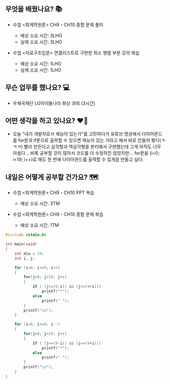 ## 무엇을 배웠나요? 📚
- 수업 <회계학원론> CH9・CH10 종합 문제 풀이
    - 예상 소요 시간: 3LHO
    - 실제 소요 시간: 3LHO

- 수업 <자료구조입문> 연결리스트로 구현한 희소 행렬 부분 강의 복습
    - 예상 소요 시간: 1LHO
    - 실제 소요 시간: 1LHO

## 무슨 업무를 했나요? 💻
- 우체국재단 LG아이들나라 화상 과외 (3시간)

## 어떤 생각을 하고 있나요? ❤️‍🔥
- 오늘 "내가 개발자로서 재능이 있는가"를 고민하다가 유튜브 영상에서 다이어몬드를 for문과 if문으로 출력할 수 있으면 재능이 있는 거라고 해서 바로 만들어 봤다(ㅋㅋㅋ) 빨리 만든다고 삼각형과 역삼각형을 분리해서 구현했는데 그게 아직도 너무 아쉽다... 비록 공부할 것이 많아서 코드를 더 수정하진 않았지만... for문을 (i=0; i<19; i++)로 해도 한 번에 다이아몬드를 출력할 수 있게끔 만들고 싶다.

## 내일은 어떻게 공부할 건가요? 🗺
- 수업 <회계학원론> CH9・CH10 PPT 복습
    - 예상 소요 시간: 3TM

- 수업 <회계학원론> CH9・CH10 종합 문제 복습
    - 예상 소요 시간: 1TM

```c
#include <stdio.h>

int main(void)
{
    int dia = 19;
    int i, j;

    for (i=0; i<=9; i++)
    {
        for(j=0; j<19; j++)
        {
            if ( (j>=(9-i)) && (j<=(9+i)))
                printf("*");
            else
                printf(" ");
        }
        printf("\n");
    }

    for (i=8; i>=0; i--)
    {
        for(j=0; j<19; j++)
        {
            if ( (j>=(9-i)) && (j<=(9+i)))
                printf("*");
            else
                printf(" ");
        }
        printf("\n");
    }
}
```